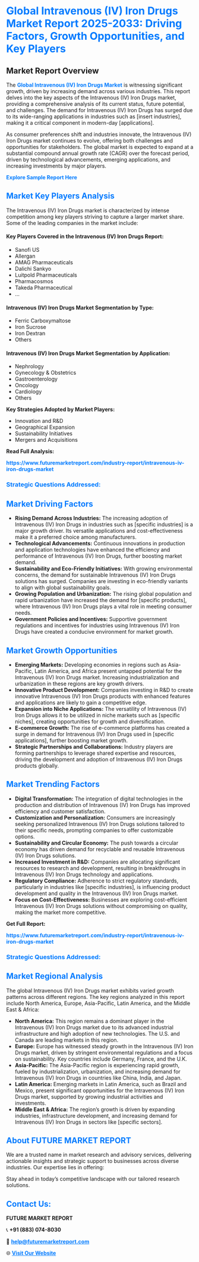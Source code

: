 <h1 style="color: #007BFF;">Global Intravenous (IV) Iron Drugs Market Report 2025-2033: Driving Factors, Growth Opportunities, and Key Players</h1>

<section id="overview">
<h2>Market Report Overview</h2>
<p>The <a href="https://www.futuremarketreport.com/industry-report/intravenous-iv-iron-drugs-market" style="color: #007BFF; text-decoration: none;"><strong>Global Intravenous (IV) Iron Drugs Market</strong></a> is witnessing significant growth, driven by increasing demand across various industries. This report delves into the key aspects of the Intravenous (IV) Iron Drugs market, providing a comprehensive analysis of its current status, future potential, and challenges. The demand for Intravenous (IV) Iron Drugs has surged due to its wide-ranging applications in industries such as [insert industries], making it a critical component in modern-day [applications].</p>
<p>As consumer preferences shift and industries innovate, the Intravenous (IV) Iron Drugs market continues to evolve, offering both challenges and opportunities for stakeholders. The global market is expected to expand at a substantial compound annual growth rate (CAGR) over the forecast period, driven by technological advancements, emerging applications, and increasing investments by major players.</p>
</section>

<section id="overview">
<p><a href="https://www.futuremarketreport.com/request-sample/reportId=102512" style="color: #007BFF; text-decoration: none;"><strong>Explore Sample Report Here</strong></a></p>
</section>

<section id="key-players">
<h2 style="color: #007BFF;">Market Key Players Analysis</h2>
<p>The Intravenous (IV) Iron Drugs market is characterized by intense competition among key players striving to capture a larger market share. Some of the leading companies in the market include:</p>
<h4>Key Players Covered in the Intravenous (IV) Iron Drugs Report:</h4>
<ul><li>Sanofi US</li><li>Allergan</li><li>AMAG Pharmaceuticals</li><li>Dalichi Sankyo</li><li>Luitpold Pharmaceuticals</li><li>Pharmacosmos</li><li>Takeda Pharmaceutical</li><li>...</li></ul>
<h4>Intravenous (IV) Iron Drugs Market Segmentation by Type:</h4>
<ul><li>Ferric Carboxymaltose</li><li>Iron Sucrose</li><li>Iron Dextran</li><li>Others</li></ul>

<h4>Intravenous (IV) Iron Drugs Market Segmentation by Application:</h4>
<ul><li>Nephrology</li><li>Gynecology &amp; Obstetrics</li><li>Gastroenterology</li><li>Oncology</li><li>Cardiology</li><li>Others</li></ul>
<p><strong>Key Strategies Adopted by Market Players:</strong></p>
<ul>
<li>Innovation and R&D</li>
<li>Geographical Expansion</li>
<li>Sustainability Initiatives</li>
<li>Mergers and Acquisitions</li>
</ul>
</section>

<section>
<p><strong>Read Full Analysis: </strong></p><a href="https://www.futuremarketreport.com/industry-report/intravenous-iv-iron-drugs-market" style="color: #007BFF; text-decoration: none;"><strong>https://www.futuremarketreport.com/industry-report/intravenous-iv-iron-drugs-market</strong></a>
<h3 style="color: #007BFF;">Strategic Questions Addressed:</h3>
</section>

<section id="driving-factors">
<h2 style="color: #007BFF;">Market Driving Factors</h2>
<ul>
<li><strong>Rising Demand Across Industries:</strong> The increasing adoption of Intravenous (IV) Iron Drugs in industries such as [specific industries] is a major growth driver. Its versatile applications and cost-effectiveness make it a preferred choice among manufacturers.</li>
<li><strong>Technological Advancements:</strong> Continuous innovations in production and application technologies have enhanced the efficiency and performance of Intravenous (IV) Iron Drugs, further boosting market demand.</li>
<li><strong>Sustainability and Eco-Friendly Initiatives:</strong> With growing environmental concerns, the demand for sustainable Intravenous (IV) Iron Drugs solutions has surged. Companies are investing in eco-friendly variants to align with global sustainability goals.</li>
<li><strong>Growing Population and Urbanization:</strong> The rising global population and rapid urbanization have increased the demand for [specific products], where Intravenous (IV) Iron Drugs plays a vital role in meeting consumer needs.</li>
<li><strong>Government Policies and Incentives:</strong> Supportive government regulations and incentives for industries using Intravenous (IV) Iron Drugs have created a conducive environment for market growth.</li>
</ul>
</section>

<section id="growth-opportunities">
<h2 style="color: #007BFF;">Market Growth Opportunities</h2>
<ul>
<li><strong>Emerging Markets:</strong> Developing economies in regions such as Asia-Pacific, Latin America, and Africa present untapped potential for the Intravenous (IV) Iron Drugs market. Increasing industrialization and urbanization in these regions are key growth drivers.</li>
<li><strong>Innovative Product Development:</strong> Companies investing in R&D to create innovative Intravenous (IV) Iron Drugs products with enhanced features and applications are likely to gain a competitive edge.</li>
<li><strong>Expansion into Niche Applications:</strong> The versatility of Intravenous (IV) Iron Drugs allows it to be utilized in niche markets such as [specific niches], creating opportunities for growth and diversification.</li>
<li><strong>E-commerce Growth:</strong> The rise of e-commerce platforms has created a surge in demand for Intravenous (IV) Iron Drugs used in [specific applications], further boosting market growth.</li>
<li><strong>Strategic Partnerships and Collaborations:</strong> Industry players are forming partnerships to leverage shared expertise and resources, driving the development and adoption of Intravenous (IV) Iron Drugs products globally.</li>
</ul>
</section>

<section id="trending-factors">
<h2 style="color: #007BFF;">Market Trending Factors</h2>
<ul>
<li><strong>Digital Transformation:</strong> The integration of digital technologies in the production and distribution of Intravenous (IV) Iron Drugs has improved efficiency and customer satisfaction.</li>
<li><strong>Customization and Personalization:</strong> Consumers are increasingly seeking personalized Intravenous (IV) Iron Drugs solutions tailored to their specific needs, prompting companies to offer customizable options.</li>
<li><strong>Sustainability and Circular Economy:</strong> The push towards a circular economy has driven demand for recyclable and reusable Intravenous (IV) Iron Drugs solutions.</li>
<li><strong>Increased Investment in R&D:</strong> Companies are allocating significant resources to research and development, resulting in breakthroughs in Intravenous (IV) Iron Drugs technology and applications.</li>
<li><strong>Regulatory Compliance:</strong> Adherence to strict regulatory standards, particularly in industries like [specific industries], is influencing product development and quality in the Intravenous (IV) Iron Drugs market.</li>
<li><strong>Focus on Cost-Effectiveness:</strong> Businesses are exploring cost-efficient Intravenous (IV) Iron Drugs solutions without compromising on quality, making the market more competitive.</li>
</ul>
</section>

<section>
<p><strong>Get Full Report: </strong></p><a href="https://www.futuremarketreport.com/industry-report/intravenous-iv-iron-drugs-market" style="color: #007BFF; text-decoration: none;"><strong>https://www.futuremarketreport.com/industry-report/intravenous-iv-iron-drugs-market</strong></a>
<h3 style="color: #007BFF;">Strategic Questions Addressed:</h3>
</section>


<section id="regional-analysis">
<h2 style="color: #007BFF;">Market Regional Analysis</h2>
<p>The global Intravenous (IV) Iron Drugs market exhibits varied growth patterns across different regions. The key regions analyzed in this report include North America, Europe, Asia-Pacific, Latin America, and the Middle East & Africa:</p>
<ul>
<li><strong>North America:</strong> This region remains a dominant player in the Intravenous (IV) Iron Drugs market due to its advanced industrial infrastructure and high adoption of new technologies. The U.S. and Canada are leading markets in this region.</li>
<li><strong>Europe:</strong> Europe has witnessed steady growth in the Intravenous (IV) Iron Drugs market, driven by stringent environmental regulations and a focus on sustainability. Key countries include Germany, France, and the U.K.</li>
<li><strong>Asia-Pacific:</strong> The Asia-Pacific region is experiencing rapid growth, fueled by industrialization, urbanization, and increasing demand for Intravenous (IV) Iron Drugs in countries like China, India, and Japan.</li>
<li><strong>Latin America:</strong> Emerging markets in Latin America, such as Brazil and Mexico, present significant opportunities for the Intravenous (IV) Iron Drugs market, supported by growing industrial activities and investments.</li>
<li><strong>Middle East & Africa:</strong> The region’s growth is driven by expanding industries, infrastructure development, and increasing demand for Intravenous (IV) Iron Drugs in sectors like [specific sectors].</li>
</ul>
</section>

<footer>
<h2 style="color: #007BFF;">About FUTURE MARKET REPORT</h2>
<p>We are a trusted name in market research and advisory services, delivering actionable insights and strategic support to businesses across diverse industries. Our expertise lies in offering:</p>

<p>Stay ahead in today’s competitive landscape with our tailored research solutions.</p>

<h2 style="color: #007BFF;">Contact Us:</h2>
<p><strong>FUTURE MARKET REPORT</strong></p>
<p>📞 <strong>+91 (883) 074-8030</strong></p>
<p>📧 <strong><a href="mailto:help@futuremarketreport.com" style="color: #007BFF;">help@futuremarketreport.com</a></strong></p>
<p>🌐 <strong><a href="https://www.futuremarketreport.com/" style="color: #007BFF;">Visit Our Website</a></strong></p>
</footer>